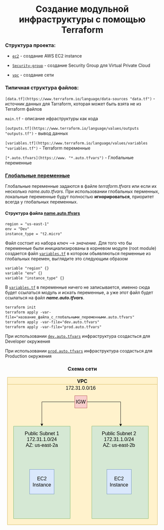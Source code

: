 # <div align="center">Создание модульной инфраструктуры с помощью Terraform</div>

### Структура проекта:

- [`ec2`](https://github.com/OlesYudin/Terraform/tree/main/Lesson_6-TFvars/modules/ec2 "ec2") - создание AWS EC2 instance

- [`Security-group`](https://github.com/OlesYudin/Terraform/tree/main/Lesson_6-TFvars/modules/Security-group "Security-group") - создание Security Group для Virtual Private Cloud

- [`vpc`](https://github.com/OlesYudin/Terraform/tree/main/Lesson_6-TFvars/modules/vpc "vpc") - создание сети

### Типичная структура файлов:

`[data.tf](https://www.terraform.io/language/data-sources "data.tf")` - источник данных для Tarraform, которая может быть взята не из Terraform файлов

`main.tf` - описание ифраструктуры как кода

`[outputs.tf](https://www.terraform.io/language/values/outputs "outputs.tf")` - вывод данных

`[variables.tf](https://www.terraform.io/language/values/variables "variables.tf")` - Terraform переменные

`[*.auto.tfvars](https://www. "*.auto.tfvars")` - Глобальные переменные

### [Глобальные переменные](https://www.terraform.io/cloud-docs/workspaces/variables "Глобальные переменные")

Глобальные переменные задаются в файле _terraform.tfvars_ или если их несколько _name.auto.tfvars_. При использовании глобальных перменных, локальные переменные будут полностью **игнорироваться**, приоритет всегда у глобальных переменных.

#### Структура файла [name.auto.tfvars](https://github.com/OlesYudin/Terraform/blob/main/Lesson_6-TFvars/dev.auto.tfvars "*.auto.tfvars")

```
region = "us-east-1"
env = "Dev"
instance_type = "t2.micro"
```

Файл состоит из набора _ключ_ --> _значение_. Для того что бы переменные были инициализированы в корневом модуле (root module) создается файл [`variables.tf`](https://github.com/OlesYudin/Terraform/blob/main/Lesson_6-TFvars/variables.tf "variables.tf") в котором обьявляються перменные из глобальных перемен, выглядите это следующим образом

```
variable "region" {}
variable "env" {}
variable "instance_type" {}
```

В [`variables.tf`](https://github.com/OlesYudin/Terraform/blob/main/Lesson_6-TFvars/variables.tf "variables.tf") в переменные ничего не записывается, именно сюда будет ссылаться модуль и искать переменные, а уже этот файл будет ссылаться на файл **_name.auto.tfvars_**.

```
terraform init
terraform apply -var-file="название_файла_c_глобальными_переменными.auto.tfvars"
terraform apply -var-file="dev.auto.tfvars"
terraform apply -var-file="prod.auto.tfvars"
```

При использовании [`dev.auto.tfvars`](https://github.com/OlesYudin/Terraform/blob/main/Lesson_6-TFvars/dev.auto.tfvars "dev.auto.tfvars") инфраструктура создасться для Developer окружения

При использовании [`prod.auto.tfvars`](https://github.com/OlesYudin/Terraform/blob/main/Lesson_6-TFvars/prod.auto.tfvars "dev.auto.tfvars") инфраструктура создасться для Production окружения

### <div align="center">Схема сети</div>

<p align="center">
  <img src="https://github.com/OlesYudin/Terraform/blob/main/Lesson_6-TFvars/images/Network%20scheme.png" alt="Scheme of creation VPC in AWS"/>
</p>
